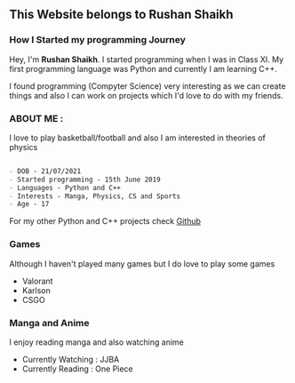## This Website belongs to Rushan Shaikh

### How I Started my programming Journey

Hey, I'm **Rushan Shaikh**. I started programming when I was in Class XI. My first programming language was Python and currently I am learning C++.

I found programming (Compyter Science) very interesting as we can create things and also I can work on projects which I'd love to do with my friends.

### ABOUT ME :

I love to play basketball/football and also I am interested in theories of physics

```markdown

- DOB - 21/07/2021 
- Started programming - 15th June 2019
- Languages - Python and C++
- Interests - Manga, Physics, CS and Sports
- Age - 17

```

For my other Python and C++ projects check [Github](https://github.com/shortint)

### Games 

Although I haven't played many games but I do love to play some games 
- Valorant
- Karlson
- CSGO


### Manga and Anime

I enjoy reading manga and also watching anime
- Currently Watching : JJBA
- Currently Reading : One Piece


